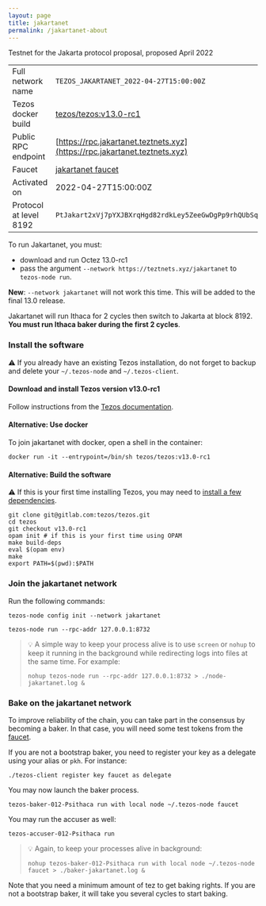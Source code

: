 ```yaml
---
layout: page
title: jakartanet
permalink: /jakartanet-about
---
```


Testnet for the Jakarta protocol proposal, proposed April 2022

| | |
|-------|---------------------|
| Full network name | `TEZOS_JAKARTANET_2022-04-27T15:00:00Z` |
| Tezos docker build | [tezos/tezos:v13.0-rc1](https://hub.docker.com/r/tezos/tezos/tags?page=1&ordering=last_updated&name=v13.0-rc1) |
| Public RPC endpoint | [https://rpc.jakartanet.teztnets.xyz](https://rpc.jakartanet.teztnets.xyz) |
| Faucet | [jakartanet faucet](https://teztnets.xyz/jakartanet-faucet) |
| Activated on | 2022-04-27T15:00:00Z |
| Protocol at level 8192 |  `PtJakart2xVj7pYXJBXrqHgd82rdkLey5ZeeGwDgPp9rhQUbSqY` |


To run Jakartanet, you must:

* download and run Octez 13.0-rc1
* pass the argument `--network https://teztnets.xyz/jakartanet` to `tezos-node run`.

**New**: `--network jakartanet` will not work this time. This will be added to the final 13.0 release.

Jakartanet will run Ithaca for 2 cycles then switch to Jakarta at block 8192. **You must run Ithaca baker during the first 2 cycles**.


### Install the software

⚠️  If you already have an existing Tezos installation, do not forget to backup and delete your `~/.tezos-node` and `~/.tezos-client`.


#### Download and install Tezos version v13.0-rc1

Follow instructions from the [Tezos documentation](https://tezos.gitlab.io/introduction/howtoget.html#installing-binaries).


#### Alternative: Use docker

To join jakartanet with docker, open a shell in the container:

```
docker run -it --entrypoint=/bin/sh tezos/tezos:v13.0-rc1
```

#### Alternative: Build the software

⚠️  If this is your first time installing Tezos, you may need to [install a few dependencies](https://tezos.gitlab.io/introduction/howtoget.html#setting-up-the-development-environment-from-scratch).

```
git clone git@gitlab.com:tezos/tezos.git
cd tezos
git checkout v13.0-rc1
opam init # if this is your first time using OPAM
make build-deps
eval $(opam env)
make
export PATH=$(pwd):$PATH
```

### Join the jakartanet network

Run the following commands:

```
tezos-node config init --network jakartanet

tezos-node run --rpc-addr 127.0.0.1:8732
```

> 💡 A simple way to keep your process alive is to use `screen` or `nohup` to keep it running in the background while redirecting logs into files at the same time. For example:
>
> ```bash=13
> nohup tezos-node run --rpc-addr 127.0.0.1:8732 > ./node-jakartanet.log &
> ```


### Bake on the jakartanet network

To improve reliability of the chain, you can take part in the consensus by becoming a baker. In that case, you will need some test tokens from the [faucet](https://teztnets.xyz/jakartanet-faucet).

If you are not a bootstrap baker, you need to register your key as a delegate using your alias or `pkh`. For instance:
```bash=2
./tezos-client register key faucet as delegate
```

You may now launch the baker process.
```bash=3
tezos-baker-012-Psithaca run with local node ~/.tezos-node faucet
```

You may run the accuser as well:
```bash=3
tezos-accuser-012-Psithaca run
```

> 💡 Again, to keep your processes alive in background:
>
> ```bash=4
> nohup tezos-baker-012-Psithaca run with local node ~/.tezos-node faucet > ./baker-jakartanet.log &
> ```

Note that you need a minimum amount of tez to get baking rights. If you are not a bootstrap baker, it will take you several cycles to start baking.


